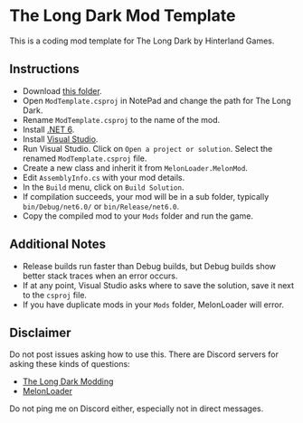 # The Long Dark Mod Template

This is a coding mod template for The Long Dark by Hinterland Games.

## Instructions

* Download [this folder](https://download-directory.github.io/?url=https%3A%2F%2Fgithub.com%2Fds5678%2FTheLongDarkModTemplate%2Ftree%2Fmain%2FModTemplate).
* Open `ModTemplate.csproj` in NotePad and change the path for The Long Dark.
* Rename `ModTemplate.csproj` to the name of the mod.
* Install [.NET 6](https://dotnet.microsoft.com/en-us/download/dotnet/6.0).
* Install [Visual Studio](https://visualstudio.microsoft.com/vs/community/).
* Run Visual Studio. Click on `Open a project or solution`. Select the renamed `ModTemplate.csproj` file.
* Create a new class and inherit it from `MelonLoader.MelonMod`.
* Edit `AssemblyInfo.cs` with your mod details.
* In the `Build` menu, click on `Build Solution`.
* If compilation succeeds, your mod will be in a sub folder, typically `bin/Debug/net6.0/` or `bin/Release/net6.0`.
* Copy the compiled mod to your `Mods` folder and run the game.

## Additional Notes

* Release builds run faster than Debug builds, but Debug builds show better stack traces when an error occurs.
* If at any point, Visual Studio asks where to save the solution, save it next to the `csproj` file.
* If you have duplicate mods in your `Mods` folder, MelonLoader will error.

## Disclaimer

Do not post issues asking how to use this. There are Discord servers for asking these kinds of questions:

* [The Long Dark Modding](https://discord.gg/2mnXAZfGXQ)
* [MelonLoader](https://discord.gg/2Wn3N2P)

Do not ping me on Discord either, especially not in direct messages.
